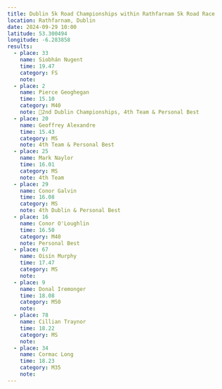 ```yaml
---
title: Dublin 5k Road Championships within Rathfarnam 5k Road Race
location: Rathfarnam, Dublin
date: 2024-09-29 10:00
latitude: 53.300494
longitude: -6.283858
results:
  - place: 33
    name: Siobhán Nugent
    time: 19.47
    category: FS
    note: 
  - place: 2
    name: Pierce Geoghegan
    time: 15.10
    category: M40
    note: 🥈2nd Dublin Championships, 4th Team & Personal Best
  - place: 20
    name: Geoffrey Alexandre
    time: 15.43
    category: MS
    note: 4th Team & Personal Best
  - place: 25
    name: Mark Naylor
    time: 16.01
    category: MS
    note: 4th Team
  - place: 29
    name: Conor Galvin
    time: 16.08
    category: MS
    note: 4th Dublin & Personal Best
  - place: 16
    name: Conor O'Loughlin
    time: 16.50
    category: M40
    note: Personal Best
  - place: 67
    name: Oisín Murphy
    time: 17.47
    category: MS
    note: 
  - place: 9
    name: Donal Iremonger
    time: 18.08
    category: M50
    note: 
  - place: 78
    name: Cillian Traynor
    time: 18.22
    category: MS
    note: 
  - place: 34
    name: Cormac Long
    time: 18.23
    category: M35
    note:   
---
```

